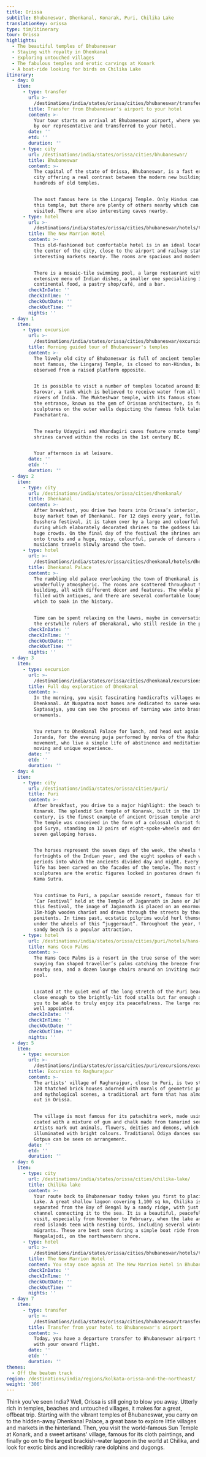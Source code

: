 ```yaml
---
title: Orissa
subtitle: Bhubaneswar, Dhenkanal, Konarak, Puri, Chilika Lake
translationKey: orissa
type: tim/itinerary
tour: Orissa
highlights:
  - The beautiful temples of Bhubaneswar
  - Staying with royalty in Dhenkanal
  - Exploring untouched villages
  - The fabulous temples and erotic carvings at Konark
  - A boat-ride looking for birds on Chilika Lake
itinerary:
  - day: 0
    item:
      - type: transfer
        url: >-
          /destinations/india/states/orissa/cities/bhubaneswar/transfers/transfer-from-airport-to-hotel/
        title: Transfer from Bhubaneswar's airport to your hotel
        content: >-
          Your tour starts on arrival at Bhubaneswar airport, where you are met
          by our representative and transferred to your hotel.
        date: ''
        etd: ''
        duration: ''
      - type: city
        url: /destinations/india/states/orissa/cities/bhubaneswar/
        title: Bhubaneswar
        content: >-
          The capital of the state of Orissa, Bhubaneswar, is a fast expanding
          city offering a real contrast between the modern new buildings and
          hundreds of old temples.


          The most famous here is the Lingaraj Temple. Only Hindus can enter
          this temple, but there are plenty of others nearby which can be easily
          visited. There are also interesting caves nearby.
      - type: hotel
        url: >-
          /destinations/india/states/orissa/cities/bhubaneswar/hotels/the-new-marrion-hotel/
        title: The New Marrion Hotel
        content: >-
          This old-fashioned but comfortable hotel is in an ideal location in
          the center of the city, close to the airport and railway station, with
          interesting markets nearby. The rooms are spacious and modern.


          There is a mosaic-tile swimming pool, a large restaurant with an
          extensive menu of Indian dishes, a smaller one specializing in
          continental food, a pastry shop/café, and a bar.
        checkInDate: ''
        checkInTime: ''
        checkOutDate: ''
        checkOutTime: ''
        nights: ''
  - day: 1
    item:
      - type: excursion
        url: >-
          /destinations/india/states/orissa/cities/bhubaneswar/excursions/half-day-city-tour-of-bhubaneswar-temples/
        title: Morning guided tour of Bhubaneswar's temples
        content: >-
          The lively old city of Bhubaneswar is full of ancient temples. The
          most famous, the Lingaraj Temple, is closed to non-Hindus, but can be
          observed from a raised platform opposite.


          It is possible to visit a number of temples located around Bindu
          Sarovar, a tank which is believed to receive water from all the holy
          rivers of India. The Mukteshwar temple, with its famous stone arch at
          the entrance, known as the gem of Orissan architecture, is full of
          sculptures on the outer walls depicting the famous folk tales of the
          Panchatantra.


          The nearby Udaygiri and Khandagiri caves feature ornate temples and
          shrines carved within the rocks in the 1st century BC.


          Your afternoon is at leisure.
        date: ''
        etd: ''
        duration: ''
  - day: 2
    item:
      - type: city
        url: /destinations/india/states/orissa/cities/dhenkanal/
        title: Dhenkanal
        content: >-
          After breakfast, you drive two hours into Orissa’s interior, to the
          busy market town of Dhenkanal. For 12 days every year, following the
          Dusshera festival, it is taken over by a large and colourful festival,
          during which elaborately decorated shrines to the goddess Laxmi draw
          huge crowds. On the final day of the festival the shrines are loaded
          onto trucks and a huge, noisy, colourful, parade of dancers and
          musicians travels slowly around the town.
      - type: hotel
        url: >-
          /destinations/india/states/orissa/cities/dhenkanal/hotels/dhenkanal-palace/
        title: Dhenkanal Palace
        content: >-
          The rambling old palace overlooking the town of Dhenkanal is
          wonderfully atmospheric. The rooms are scattered throughout the
          building, all with different décor and features. The whole place is
          filled with antiques, and there are several comfortable lounges in
          which to soak in the history.


          Time can be spent relaxing on the lawns, maybe in conversation with
          the erstwhile rulers of Dhenakanal, who still reside in the palace.
        checkInDate: ''
        checkInTime: ''
        checkOutDate: ''
        checkOutTime: ''
        nights: ''
  - day: 3
    item:
      - type: excursion
        url: >-
          /destinations/india/states/orissa/cities/dhenkanal/excursions/full-day-exploration-of-dhenkanal/
        title: Full day exploration of Dhenkanal
        content: >-
          In the morning, you visit fascinating handicrafts villages near
          Dhenkanal. At Nuapatna most homes are dedicated to saree weaving. At
          Saptasajya, you can see the process of turning wax into brass
          ornaments.


          You return to Dhenkanal Palace for lunch, and head out again to
          Joranda, for the evening puja performed by monks of the Mahima
          movement, who live a simple life of abstinence and meditation, a
          moving and unique experience.
        date: ''
        etd: ''
        duration: ''
  - day: 4
    item:
      - type: city
        url: /destinations/india/states/orissa/cities/puri/
        title: Puri
        content: >-
          After breakfast, you drive to a major highlight: the beach temples of
          Konarak. The splendid Sun temple of Konarak, built in the 13th
          century, is the finest example of ancient Orissan temple architecture.
          The temple was conceived in the form of a colossal chariot for the sun
          god Surya, standing on 12 pairs of eight-spoke-wheels and drawn by
          seven galloping horses.


          The horses represent the seven days of the week, the wheels the 24
          fortnights of the Indian year, and the eight spokes of each wheel the
          periods into which the ancients divided day and night. Every aspect of
          life has been carved on the facades of the temple. The most striking
          sculptures are the erotic figures locked in postures drawn from the
          Kama Sutra.


          You continue to Puri, a popular seaside resort, famous for the great
          ‘Car Festival’ held at the Temple of Jagannath in June or July. During
          this festival, the image of Jagannath is placed on an enormous
          15m-high wooden chariot and drawn through the streets by thousands of
          penitents. In times past, ecstatic pilgrims would hurl themselves
          under the wheels of this “juggernaut”. Throughout the year, the long
          sandy beach is a popular attraction.
      - type: hotel
        url: /destinations/india/states/orissa/cities/puri/hotels/hans-coco-palms/
        title: Hans Coco Palms
        content: >-
          The Hans Coco Palms is a resort in the true sense of the word: with
          swaying fan shaped traveller’s palms catching the breeze from the
          nearby sea, and a dozen lounge chairs around an inviting swimming
          pool.


          Located at the quiet end of the long stretch of the Puri beach, it is
          close enough to the brightly-lit food stalls but far enough away for
          you to be able to truly enjoy its peacefulness. The large rooms are
          well appointed.
        checkInDate: ''
        checkInTime: ''
        checkOutDate: ''
        checkOutTime: ''
        nights: ''
  - day: 5
    item:
      - type: excursion
        url: >-
          /destinations/india/states/orissa/cities/puri/excursions/excursion-to-raghurajpur/
        title: Excursion to Raghurajpur
        content: >-
          The artists' village of Raghurajpur, close to Puri, is two streets of
          120 thatched brick houses adorned with murals of geometric patterns
          and mythological scenes, a traditional art form that has almost died
          out in Orissa.


          The village is most famous for its patachitra work, made using cloth
          coated with a mixture of gum and chalk made from tamarind seeds.
          Artists mark out animals, flowers, deities and demons, which are then
          illuminated with bright colours. Traditional Odiya dances such as
          Gotpua can be seen on arrangement.
        date: ''
        etd: ''
        duration: ''
  - day: 6
    item:
      - type: city
        url: /destinations/india/states/orissa/cities/chilika-lake/
        title: Chilika lake
        content: >-
          Your route back to Bhubaneswar today takes you first to placid Chilika
          Lake. A great shallow lagoon covering 1,100 sq km, Chilika is
          separated from the Bay of Bengal by a sandy ridge, with just a narrow
          channel connecting it to the sea. It is a beautiful, peaceful place to
          visit, especially from November to February, when the lake and its
          reed islands teem with nesting birds, including several winter
          migrants. These are best seen during a simple boat ride from
          Mangalajodi, on the northwestern shore.
      - type: hotel
        url: >-
          /destinations/india/states/orissa/cities/bhubaneswar/hotels/the-new-marrion-hotel/
        title: The New Marrion Hotel
        content: You stay once again at The New Marrion Hotel in Bhubaneswar.
        checkInDate: ''
        checkInTime: ''
        checkOutDate: ''
        checkOutTime: ''
        nights: ''
  - day: 7
    item:
      - type: transfer
        url: >-
          /destinations/india/states/orissa/cities/bhubaneswar/transfers/transfer-from-hotel-to-airport/
        title: Transfer from your hotel to Bhubaneswar's airport
        content: >-
          Today, you have a departure transfer to Bhubaneswar airport to connect
          with your onward flight.
        date: ''
        etd: ''
        duration: ''
themes:
  - Off the beaten track
region: /destinations/india/regions/kolkata-orissa-and-the-northeast/
weight: '306'
---
```

Think you’ve seen India? Well, Orissa is still going to blow you away. Utterly rich in temples, beaches and untouched villages, it makes for a great, offbeat trip. Starting with the vibrant temples of Bhubaneswar, you carry on to the hidden-away Dhenkanal Palace, a great base to explore little villages and markets in the hinterland. Then, you visit the world-famous Sun Temple at Konark, and a sweet artisans' village, famous for its cloth paintings, and finally go on to the largest brackish-water lagoon in the world at Chilika, and look for exotic birds and incredibly rare dolphins and dugongs.
